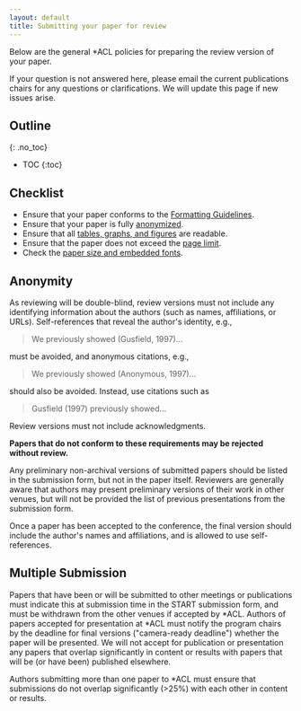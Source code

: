 ```yaml
---
layout: default
title: Submitting your paper for review
---
```


Below are the general *ACL policies for preparing the review version of your paper.

If your question is not answered here, please email the current publications chairs for any questions or clarifications.
We will update this page if new issues arise.

## Outline
{: .no_toc}

- TOC
{:toc}

## Checklist

- Ensure that your paper conforms to the [Formatting Guidelines](formatting.html).
- Ensure that your paper is fully [anonymized](#anonymity).
- Ensure that all [tables, graphs, and figures](formatting.html#figures-and-tables) are readable.
- Ensure that the paper does not exceed the [page limit](formatting.html#paper-length).
- Check the [paper size and embedded fonts](formatting.html#file-format).

## Anonymity

As reviewing will be double-blind, review versions must not include any identifying information about the authors (such as names, affiliations, or URLs).
Self-references that reveal the author's identity, e.g.,

> We previously showed (Gusfield, 1997)...

must be avoided, and anonymous citations, e.g.,

> We previously showed (Anonymous, 1997)...

should also be avoided. Instead, use citations such as

> Gusfield (1997) previously showed...

Review versions must not include acknowledgments.

**Papers that do not conform to these requirements may be rejected without review.**

Any preliminary non-archival versions of submitted papers should be listed in the submission form, but not in the paper itself.
Reviewers are generally aware that authors may present preliminary versions of their work in other venues, but will not be provided the list of previous presentations from the submission form.

Once a paper has been accepted to the conference, the final version should include the author's names and affiliations, and is allowed to use self-references.

## Multiple Submission

Papers that have been or will be submitted to other meetings or publications must indicate this at submission time in the START submission form, and must be withdrawn from the other venues if accepted by *ACL.
Authors of papers accepted for presentation at *ACL must notify the program chairs by the deadline for final versions ("camera-ready deadline") whether the paper will be presented.
We will not accept for publication or presentation any papers that overlap significantly in content or results with papers that will be (or have been) published elsewhere.

Authors submitting more than one paper to *ACL must ensure that submissions do not overlap significantly (>25%) with each other in content or results.
